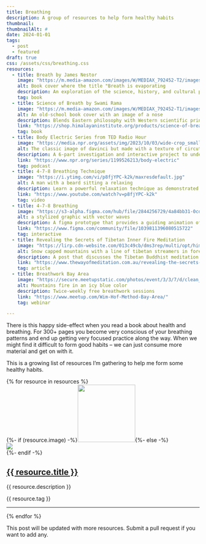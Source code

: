 ```yaml
---
title: Breathing
description: A group of resources to help form healthy habits
thumbnail: 
thumbnailAlt: #
date: 2024-01-01
tags:
  - post
  - featured
draft: true
css: /assets/css/breathing.css
resources:
  - title: Breath by James Nestor
    image: "https://m.media-amazon.com/images/W/MEDIAX_792452-T2/images/I/71OfD29lJRL._AC_UF1000,1000_QL80_.jpg"
    alt: Book cover where the title "Breath is evaporating
    description: An exploration of the science, history, and cultural practices surrounding breathing, revealing its profound impact on our health, well-being, and overall quality of life.
    tag: book
  - title: Science of Breath by Swami Rama
    image: "https://m.media-amazon.com/images/W/MEDIAX_792452-T1/images/I/61IXOdrYkAL._AC_UY436_FMwebp_QL65_.jpg"
    alt: An old-school book cover with an image of a nose
    description: Blends Eastern philosophy with Western scientific principles, providing a holistic understanding of the breath's influence on health, vitality, and connection to self.
    link: "https://shop.himalayaninstitute.org/products/science-of-breath"
    tag: book
  - title: Body Electric Series from TED Radio Hour
    image: "https://media.npr.org/assets/img/2023/10/03/wide-crop_smaller-size_wide-3b69d8656a0df59c57282aecec17f1f05909124c.jpg"
    alt: The classic image of davinci but made with a texture of circuts
    description: A 6-part investigation and interactive project to understand the impact of your tech on your body … and how to live better with your devices.
    link: "https://www.npr.org/series/1199526213/body-electric"
    tag: podcast
  - title: 4-7-8 Breathing Technique
    image: "https://i.ytimg.com/vi/p8fjYPC-k2k/maxresdefault.jpg"
    alt: A man with a beard sitting a relaxing
    description: Learn a powerful relaxation technique as demonstrated by Dr. Weil. A daily practice that can bring great calmness to the body.
    link: "https://www.youtube.com/watch?v=p8fjYPC-k2k"
    tag: video
  - title: 4-7-8 Breathing
    image: "https://s3-alpha.figma.com/hub/file/2844256729/4a84bb31-0cd4-4a21-aa85-555cfab8961f-cover.png"
    alt: a stylized graphic with vector waves
    description: A figma prototype that provides a guiding animation of a breathing technique
    link: "https://www.figma.com/community/file/1039811396080515722"
    tag: interactive
  - title: Revealing the Secrets of Tibetan Inner Fire Meditation
    image: "https://lirp.cdn-website.com/013c49cb/dms3rep/multi/opt/himalayas-g188aeff57_1280-1920w.jpg"
    alt: Snow capped mountains with a line of tibetan streamers in foreground
    description: A post that discusses the Tibetan Buddhist meditation practice of Inner Fire Meditation (Tummo). It reveals instructions for this secret practice that are said to improve concentration, health, open the chakras, and cultivate bliss and confidence.
    link: "https://www.thewayofmeditation.com.au/revealing-the-secrets-of-tibetan-inner-fire-meditation"
    tag: article
  - title: Breathwork Bay Area
    image: "https://secure.meetupstatic.com/photos/event/3/3/7/d/clean_510373181.webp"
    alt: Mountains fire in an icy blue color
    description: Twice-weekly free breathwork sessions
    link: "https://www.meetup.com/Wim-Hof-Method-Bay-Area/"
    tag: webinar

---
```


There is this happy side-effect when you read a book about health and breathing. For 300+ pages you become very conscious of your breathing patterns and end up getting very focused practice along the way. When we might find it difficult to form good habits – we can just consume more material and get on with it. 

This is a growing list of resources I’m gathering to help me form some healthy habits. 

<div class="grid">{% for resource in resources %}
    <div class="card">
        {%- if (resource.image) -%}<a href="{{ resource.link }}" rel="norefer"><img class="custom-size-images" src="{{ resource.image }}" alt="" width="150px"></a>{%- else -%}<div><img class="custom-size-images" src="https://placehold.co/600x400?text=Take+a+deep+breath"></div>{%- endif -%}
        <div>
            <a href="{{ resource.link }}" rel="norefer"><h2> {{ resource.title }} </h2></a>
            <p>{{ resource.description }}</p>
        </div>
        <div>
            <div class="resource-tag">{{ resource.tag }}</div>
            <hr>
        </div>
    </div>{% endfor %}</div>

This post will be updated with more resources. Submit a pull request if you want to add any. 